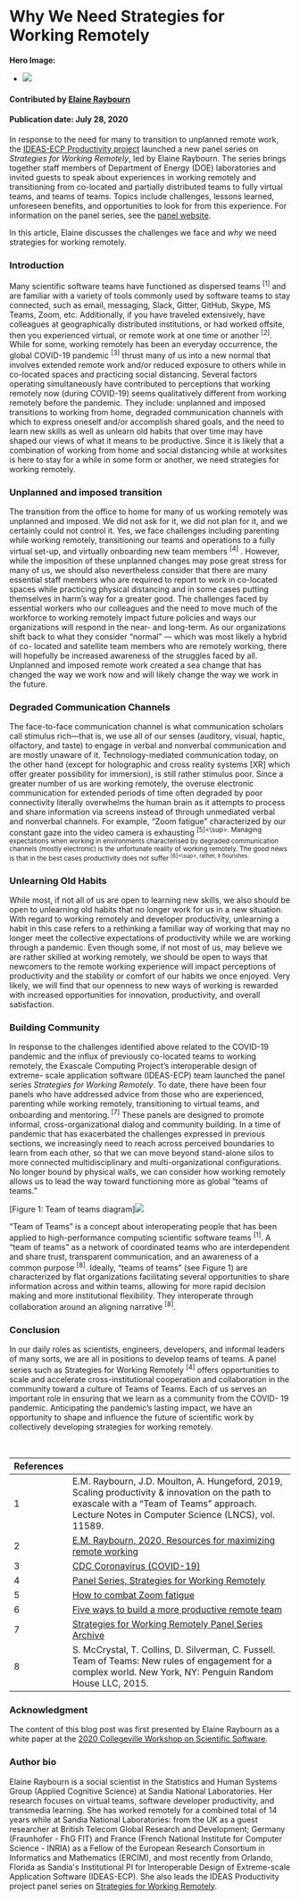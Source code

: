 # Why We Need Strategies for Working Remotely

**Hero Image:**
 
- <img src='https://github.com/betterscientificsoftware/images/raw/master/Blog_0520_WorkRemoteSpack.png' />

#### Contributed by [Elaine Raybourn](https://github.com/elaineraybourn "Elaine Raybourn GitHub Profile") 

#### Publication date: July 28, 2020

In response to the need for many to transition to unplanned remote work, the [IDEAS-ECP Productivity project](https://ideas-productivity.org/ideas-ecp) launched a new panel series on *Strategies for Working Remotely*, led by Elaine Raybourn. The series brings together staff members of Department of Energy (DOE) laboratories and invited guests to speak about experiences in working remotely and transitioning from co-located and partially distributed teams to fully virtual teams, and teams of teams. Topics include challenges, lessons learned, unforeseen benefits, and opportunities to look for from this experience. For information on the panel series, see the [panel website](https://www.exascaleproject.org/strategies-for-working-remotely).

In this article, Elaine discusses the challenges we face and *why* we need strategies for working remotely.

### Introduction 

Many scientific software teams have functioned as dispersed teams <sup>[1]</sup> and are familiar with a variety of tools commonly used by software teams to stay connected, such as email, messaging, Slack, Gitter, GitHub, Skype, MS Teams, Zoom, etc. Additionally, if you have traveled extensively, have colleagues at geographically distributed institutions, or had worked offsite, then you experienced virtual, or remote work at one time or another <sup>[2]</sup>. While for some, working remotely has been an everyday occurrence, the global COVID-19 pandemic <sup>[3]</sup> thrust many of us into a new normal that involves extended remote work and/or reduced exposure to others while in co-located spaces and practicing social distancing. Several factors operating simultaneously have contributed to perceptions that working remotely now (during COVID-19) seems qualitatively different from working remotely before the pandemic. They include: unplanned and imposed transitions to working from home, degraded communication channels with which to express oneself and/or accomplish shared goals, and the need to learn new skills as well as unlearn old habits that over time may have shaped our views of what it means to be productive. Since it is likely that a combination of working from home and social distancing while at worksites is here to stay for a while in some form or another, we need strategies for working remotely.

### Unplanned and imposed transition

The transition from the office to home for many of us working remotely was unplanned and imposed. We did not ask for it, we did not plan for it, and we certainly could not control it. Yes, we face challenges including parenting while working remotely, transitioning our teams and operations to a fully virtual set-up, and virtually onboarding new team members <sup>[4]</sup> . However, while the imposition of these unplanned changes may pose great stress for many of us, we should also nevertheless consider that there are many essential staff members who are required to report to work in co-located spaces while practicing physical distancing and in some cases putting themselves in harm’s way for a greater good. The challenges faced by essential workers who our colleagues and the need to move much of the workforce to working remotely impact future policies and ways our organizations will respond in the near- and long-term. As our organizations shift back to what they consider “normal” — which was most likely a hybrid of co- located and satellite team members who are remotely working, there will hopefully be increased awareness of the struggles faced by all. Unplanned and imposed remote work created a sea change that has changed the way we work now and will likely change the way we work in the future.

### Degraded Communication Channels

The face-to-face communication channel is what communication scholars call stimulus rich—that is, we use all of our senses (auditory, visual, haptic, olfactory, and taste) to engage in verbal and nonverbal communication and are mostly unaware of it. Technology-mediated communication today, on the other hand (except for holographic and cross reality systems [XR] which offer greater possibility for immersion), is still rather stimulus poor. Since a greater number of us are working remotely, the overuse electronic communication for extended periods of time often degraded by poor connectivity literally overwhelms the human brain as it attempts to process and share information via screens instead of through unmediated verbal and nonverbal channels. For example, “Zoom fatigue” characterized by our constant gaze into the video camera is exhausting <sup>[5]<\sup>. Managing expectations when working in environments characterised by degraded communication channels (mostly electronic) is the unfortunate reality of working remotely. The good news is that in the best cases productivity does not suffer <sup>[6]<\sup>, rather, it flourishes.

### Unlearning Old Habits

While most, if not all of us are open to learning new skills, we also should be open to unlearning old habits that no longer work for us in a new situation. With regard to working remotely and developer productivity, unlearning a habit in this case refers to a rethinking a familiar way of working that may no longer meet the collective expectations of productivity while we are working through a pandemic. Even though some, if not most of us, may believe we are rather skilled at working remotely, we should be open to ways that newcomers to the remote working experience will impact perceptions of productivity and the stability or comfort of our habits we once enjoyed. Very likely, we will find that our openness to new ways of working is rewarded with increased opportunities for innovation, productivity, and overall satisfaction.

### Building Community

In response to the challenges identified above related to the COVID-19 pandemic and the influx of previously co-located teams to working remotely, the Exascale Computing Project’s interoperable design of extreme- scale application software (IDEAS-ECP) team launched the panel series *Strategies for Working Remotely*. To date, there have been four panels who have addressed advice from those who are experienced, parenting while working remotely, transitioning to virtual teams, and onboarding and mentoring.<sup> [7]</sup> These panels are designed to promote informal, cross-organizational dialog and community building. In a time of pandemic that has exacerbated the challenges expressed in previous sections, we increasingly need to reach across perceived boundaries to learn from each other, so that we can move beyond stand-alone silos to more connected multidisciplinary and multi-organizational configurations. No longer bound by physical walls, we can consider how working remotely allows us to lead the way toward functioning more as global “teams of teams.”

[Figure 1: Team of teams diagram]<img src='https://github.com/betterscientificsoftware/images/raw/master/TeamOfTeamsDiagram.png' class='page' />

“Team of Teams” is a concept about interoperating people that has been applied to high-performance computing scientific software teams <sup>[1]</sup>. A “team of teams” as a network of coordinated teams who are interdependent and share trust, transparent communication, and an awareness of a common purpose <sup>[8]</sup>. Ideally, “teams of teams” (see Figure 1) are characterized by flat organizations facilitating several opportunities to share information across and within teams, allowing for more rapid decision making and more institutional flexibility. They interoperate through collaboration around an aligning narrative <sup>[8]</sup>.

### Conclusion

In our daily roles as scientists, engineers, developers, and informal leaders of many sorts, we are all in positions to develop teams of teams. A panel series such as Strategies for Working Remotely <sup>[4]</sup> offers opportunities to scale and accelerate cross-institutional cooperation and collaboration in the community toward a culture of Teams of Teams. Each of us serves an important role in ensuring that we learn as a community from the COVID- 19 pandemic. Anticipating the pandemic’s lasting impact, we have an opportunity to shape and influence the future of scientific work by collectively developing strategies for working remotely.

<!---
<br>
[1]: #ref1 "Scaling productivity & innovation on the path to exascale with a “Team of Teams” approach"
[2]: #ref2 "Resources for maximizing remote workin"
[3]: #ref3 "CDC Coronavirus (COVID-19)"
[4]: #ref4 "Panel Series, Strategies for Working Remotely"
[5]: #ref5 "How to combat Zoom fatigue"
[6]: #ref6 "Five ways to build a more productive remote team"
[7]: #ref7 "Strategies for Working Remotely Panel Series Archive"
[8]: #ref8 "Team of Teams: New rules of engagement for a complex world"
--->
<br>

References | &nbsp;
:--- | :---
<a name="ref1"></a>1 | E.M. Raybourn, J.D. Moulton, A. Hungeford, 2019, Scaling productivity & innovation on the path to exascale with a “Team of Teams” approach. Lecture Notes in Computer Science (LNCS), vol. 11589. 
<a name="ref2"></a>2 | [E.M. Raybourn, 2020, Resources for maximizing remote working ](https://bssw.io/items/resources-for-maximizing-remote-working)
<a name="ref3"></a>3 | [CDC Coronavirus (COVID-19) ](https://www.cdc.gov/coronavirus/2019-ncov/prevent-getting-sick/prevention.html)
<a name="ref4"></a>4 | [Panel Series, Strategies for Working Remotely ](https://exascaleproject.org/strategies-for-working-remotely)
<a name="ref5"></a>5 | [How to combat Zoom fatigue ](https://hbr.org/2020/04/how-to-combat-zoom-fatigue)
<a name="ref6"></a>6 | [Five ways to build a more productive remote team ](https://about.gitlab.com/blog/2019/12/10/how-to-build-a-more-productive-remote-team/)
<a name="ref7"></a>7 | [Strategies for Working Remotely Panel Series Archive ](https://ideas-productivity.org/events/strategies-for-working-remotely-panels/#about)
<a name="ref8"></a>8 | S. McCrystal, T. Collins, D. Silverman, C. Fussell. Team of Teams: New rules of engagement for a complex world. New York, NY: Penguin Random House LLC, 2015.

### Acknowledgment
The content of this blog post was first presented by Elaine Raybourn as a white paper at the [2020 Collegeville Workshop on Scientific Software](https://collegeville.github.io/CW20).

### Author bio

Elaine Raybourn is a social scientist in the Statistics and Human Systems Group (Applied Cognitive Science) at Sandia National Laboratories. Her research focuses on virtual teams, software developer productivity, and transmedia learning.  She has worked remotely for a combined total of 14 years while at Sandia National Laboratories: from the UK as a guest researcher at British Telecom Global Research and Development; Germany (Fraunhofer - FhG FIT) and France (French National Institute for Computer Science - INRIA) as a Fellow of the European Research Consortium in Informatics and Mathematics (ERCIM), and most recently from Orlando, Florida as Sandia's Institutional PI for Interoperable Design of Extreme-scale Application Software (IDEAS-ECP). She also leads the IDEAS Productivity project panel series on [Strategies for Working Remotely](https://ideas-productivity.org/events/strategies-for-working-remotely-panels/). 

<!---
Publish: preview
RSS update: 2020-07-28
Categories: Collaboration
Topics: Strategies for More Effective Teams
Tags: bssw-blog-article
Level: 2
Prerequisites: default
Aggregate: none
SAND #: SAND2020-XXXX
--->


